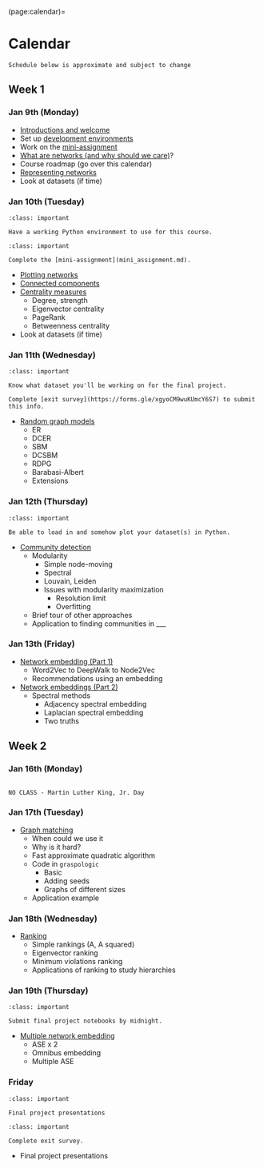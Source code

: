 (page:calendar)=
# Calendar 
```{note}
Schedule below is approximate and subject to change
```

## Week 1
### Jan 9th (Monday)
- [Introductions and welcome](https://bdpedigo.github.io/networks-course/welcome.html)
- Set up [development environments](python.md)
- Work on the [mini-assignment](mini_assignment.md)
- [What are networks (and why should we care)](https://bdpedigo.github.io/networks-course/what_are_networks.html)?
- Course roadmap (go over this calendar)
- [Representing networks](representing_networks.ipynb)
- Look at datasets (if time)

### Jan 10th (Tuesday)

```{admonition} Due
:class: important

Have a working Python environment to use for this course.
```

```{admonition} Due
:class: important

Complete the [mini-assignment](mini_assignment.md).
```
- [Plotting networks](plotting_networks.ipynb)
- [Connected components](connected_components.ipynb)
- [Centrality measures](centrality.ipynb)
   - Degree, strength
   - Eigenvector centrality
   - PageRank
   - Betweenness centrality
- Look at datasets (if time)

### Jan 11th (Wednesday)
```{admonition} Due
:class: important

Know what dataset you'll be working on for the final project.

Complete [exit survey](https://forms.gle/xgyoCM9wuKUmcY6S7) to submit this info.
```

- [Random graph models](random_graphs.ipynb)
   - ER
   - DCER
   - SBM
   - DCSBM
   - RDPG
   - Barabasi-Albert
   - Extensions


### Jan 12th (Thursday)

```{admonition} Due
:class: important

Be able to load in and somehow plot your dataset(s) in Python.
```

- [Community detection](community_detection.ipynb)
   - Modularity
     - Simple node-moving
     - Spectral
     - Louvain, Leiden
     - Issues with modularity maximization
       - Resolution limit
       - Overfitting
   - Brief tour of other approaches
   - Application to finding communities in ___


### Jan 13th (Friday)
- [Network embedding (Part 1)](embedding.ipynb)
   - Word2Vec to DeepWalk to Node2Vec
   - Recommendations using an embedding 
- [Network embeddings (Part 2)](embedding.ipynb)
  - Spectral methods
    - Adjacency spectral embedding
    - Laplacian spectral embedding
    - Two truths

## Week 2
### Jan 16th (Monday)

```{warning}

NO CLASS - Martin Luther King, Jr. Day

```


### Jan 17th (Tuesday)
- [Graph matching](graph_matching.ipynb)
   - When could we use it 
   - Why is it hard?
   - Fast approximate quadratic algorithm
   - Code in `graspologic`
     - Basic
     - Adding seeds
     - Graphs of different sizes
   - Application example

### Jan 18th (Wednesday)
- [Ranking](ranking.ipynb)
  - Simple rankings (A, A squared)
  - Eigenvector ranking
  - Minimum violations ranking
  - Applications of ranking to study hierarchies

### Jan 19th (Thursday)

```{admonition} Due
:class: important

Submit final project notebooks by midnight.
```


- [Multiple network embedding](multiple_embedding.ipynb)
   - ASE x 2 
   - Omnibus embedding
   - Multiple ASE

### Friday
```{admonition} Due
:class: important

Final project presentations
```

```{admonition} Due
:class: important

Complete exit survey.
```

- Final project presentations


<!-- 
- [One-sample testing (external link)](https://docs.neurodata.io/maggot_connectome/feedforwardness_data.html)
  - [Example of COVID effects on organizational communication from MSFT](http://116.203.245.78/studii/sars-cov-2/2104.00641.pdf) 
- [Two-sample testing (external link)](https://docs.neurodata.io/bilateral-connectome/nmc.pdf)
  - Code and more info can be found [here](https://github.com/neurodata/bilateral-connectome).
- [Network kernels](https://ysig.github.io/GraKeL/0.1a8/classes.html#kernels) -->
<!-- ### Topics we didn't get to
- Clustering embeddings
- Graph neural networks + supervised embeddings -->